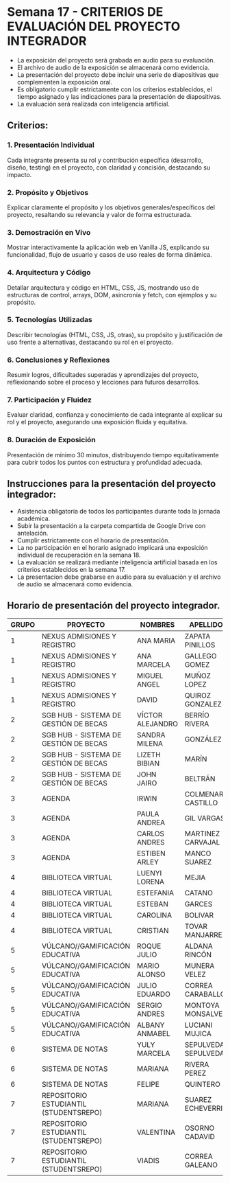 #  Semana 17 - CRITERIOS DE EVALUACIÓN DEL PROYECTO INTEGRADOR

- La exposición del proyecto será grabada en audio para su evaluación.
- El archivo de audio de la exposición se almacenará como evidencia.
- La presentación del proyecto debe incluir una serie de diapositivas que complementen la exposición oral.
- Es obligatorio cumplir estrictamente con los criterios establecidos, el tiempo asignado y las indicaciones para la presentación de diapositivas.
- La evaluación será realizada con inteligencia artificial.


## Criterios:

### 1. **Presentación Individual**  
   Cada integrante presenta su rol y contribución específica (desarrollo, diseño, testing) en el proyecto, con claridad y concisión, destacando su impacto.  
   

### 2. **Propósito y Objetivos**  
   Explicar claramente el propósito y los objetivos generales/específicos del proyecto, resaltando su relevancia y valor de forma estructurada.  
  

### 3. **Demostración en Vivo**  
   Mostrar interactivamente la aplicación web en Vanilla JS, explicando su funcionalidad, flujo de usuario y casos de uso reales de forma dinámica.  


### 4. **Arquitectura y Código**  
   Detallar arquitectura y código en HTML, CSS, JS, mostrando uso de estructuras de control, arrays, DOM, asincronía y fetch, con ejemplos y su propósito.  
   

### 5. **Tecnologías Utilizadas**  
   Describir tecnologías (HTML, CSS, JS, otras), su propósito y justificación de uso frente a alternativas, destacando su rol en el proyecto.  
   

### 6. **Conclusiones y Reflexiones**  
   Resumir logros, dificultades superadas y aprendizajes del proyecto, reflexionando sobre el proceso y lecciones para futuros desarrollos.  
 

### 7. **Participación y Fluidez**  
   Evaluar claridad, confianza y conocimiento de cada integrante al explicar su rol y el proyecto, asegurando una exposición fluida y equitativa.  
 

### 8. **Duración de Exposición**  
   Presentación de mínimo 30 minutos, distribuyendo tiempo equitativamente para cubrir todos los puntos con estructura y profundidad adecuada.  
  

## Instrucciones para la presentación del proyecto integrador:

- Asistencia obligatoria de todos los participantes durante toda la jornada académica.
- Subir la presentación a la carpeta compartida de Google Drive con antelación.
- Cumplir estrictamente con el horario de presentación.
- La no participación en el horario asignado implicará una exposición individual de recuperación en la semana 18.
- La evaluación se realizará mediante inteligencia artificial basada en los criterios establecidos en la semana 17.
- La presentacion debe grabarse en audio para su evaluación y el archivo de audio se almacenará como evidencia.

## Horario de presentación del proyecto integrador.


| GRUPO | PROYECTO | NOMBRES | APELLIDOS | DESDE | HASTA |
|-------|----------|---------|-----------|-------|-------|
| 1 | NEXUS ADMISIONES Y REGISTRO | ANA MARIA | ZAPATA PINILLOS | 6:20 | 6:40 |
| 1 | NEXUS ADMISIONES Y REGISTRO | ANA MARCELA | GALLEGO GOMEZ | 6:20 | 6:40 |
| 1 | NEXUS ADMISIONES Y REGISTRO | MIGUEL ANGEL | MUÑOZ LOPEZ | 6:20 | 6:40 |
| 1 | NEXUS ADMISIONES Y REGISTRO | DAVID | QUIROZ GONZALEZ | 6:20 | 6:40 |
| 2 | SGB HUB - SISTEMA DE GESTIÓN DE BECAS | VÍCTOR ALEJANDRO | BERRÍO RIVERA | 6:45 | 7:05 |
| 2 | SGB HUB - SISTEMA DE GESTIÓN DE BECAS | SANDRA MILENA | GONZÁLEZ | 6:45 | 7:05 |
| 2 | SGB HUB - SISTEMA DE GESTIÓN DE BECAS | LIZETH BIBIAN | MARÍN | 6:45 | 7:05 |
| 2 | SGB HUB - SISTEMA DE GESTIÓN DE BECAS | JOHN JAIRO | BELTRÁN | 6:45 | 7:05 |
| 3 | AGENDA | IRWIN | COLMENAREZ CASTILLO | 7:10 | 7:30 |
| 3 | AGENDA | PAULA ANDREA | GIL VARGAS | 7:10 | 7:30 |
| 3 | AGENDA | CARLOS ANDRES | MARTINEZ CARVAJAL | 7:10 | 7:30 |
| 3 | AGENDA | ESTIBEN ARLEY | MANCO SUAREZ | 7:10 | 7:30 |
| 4 | BIBLIOTECA VIRTUAL | LUENYI LORENA | MEJIA | 7:35 | 7:45 |
| 4 | BIBLIOTECA VIRTUAL | ESTEFANIA | CATANO | 7:35 | 7:45 |
| 4 | BIBLIOTECA VIRTUAL | ESTEBAN | GARCES | 7:35 | 7:45 |
| 4 | BIBLIOTECA VIRTUAL | CAROLINA | BOLIVAR | 7:35 | 7:45 |
| 4 | BIBLIOTECA VIRTUAL | CRISTIAN | TOVAR MANJARREZ | 7:35 | 7:45 |
| 5 | VÚLCANO//GAMIFICACIÓN EDUCATIVA | ROQUE JULIO | ALDANA RINCÓN | 7:50 | 8:10 |
| 5 | VÚLCANO//GAMIFICACIÓN EDUCATIVA | MARIO ALONSO | MUNERA VELEZ | 7:50 | 8:10 |
| 5 | VÚLCANO//GAMIFICACIÓN EDUCATIVA | JULIO EDUARDO | CORREA CARABALLO | 7:50 | 8:10 |
| 5 | VÚLCANO//GAMIFICACIÓN EDUCATIVA | SERGIO ANDRES | MONTOYA MONSALVE | 7:50 | 8:10 |
| 5 | VÚLCANO//GAMIFICACIÓN EDUCATIVA | ALBANY ANMABEL | LUCIANI MUJICA | 7:50 | 8:10 |
| 6 | SISTEMA DE NOTAS | YULY MARCELA | SEPULVEDA SEPULVEDA | 8:15 | 8:35 |
| 6 | SISTEMA DE NOTAS | MARIANA | RIVERA PEREZ | 8:15 | 8:35 |
| 6 | SISTEMA DE NOTAS | FELIPE | QUINTERO | 8:15 | 8:35 |
| 7 | REPOSITORIO ESTUDIANTIL (STUDENTSREPO) | MARIANA | SUAREZ ECHEVERRI | 8:40 | 9:00 |
| 7 | REPOSITORIO ESTUDIANTIL (STUDENTSREPO) | VALENTINA | OSORNO CADAVID | 8:40 | 9:00 |
| 7 | REPOSITORIO ESTUDIANTIL (STUDENTSREPO) | VIADIS | CORREA GALEANO | 8:40 | 9:00 |
